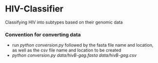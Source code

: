 # HIV-Classifier
Classifying HIV into subtypes based on their genomic data
### Convention for converting data
- run *python conversion.py* followed by the fasta file name and location, as well as the csv file name and location to be created
- *python conversion.py data/hivB-gag.fasta data/hivB-gag.csv*
